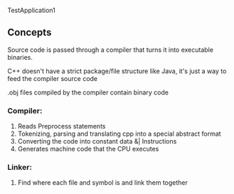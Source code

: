 TestApplication1

## Concepts
Source code is passed through a compiler 
that turns it into executable binaries.

C++ doesn't have a strict package/file structure like Java, it's just a way to feed the compiler source code

.obj files compiled by the compiler contain binary code

### Compiler:
1) Reads Preprocess statements
2) Tokenizing, parsing and translating cpp into a special abstract format
3) Converting the code into constant data &| Instructions
4) Generates machine code that the CPU executes

### Linker:
1) Find where each file and symbol is and link them together